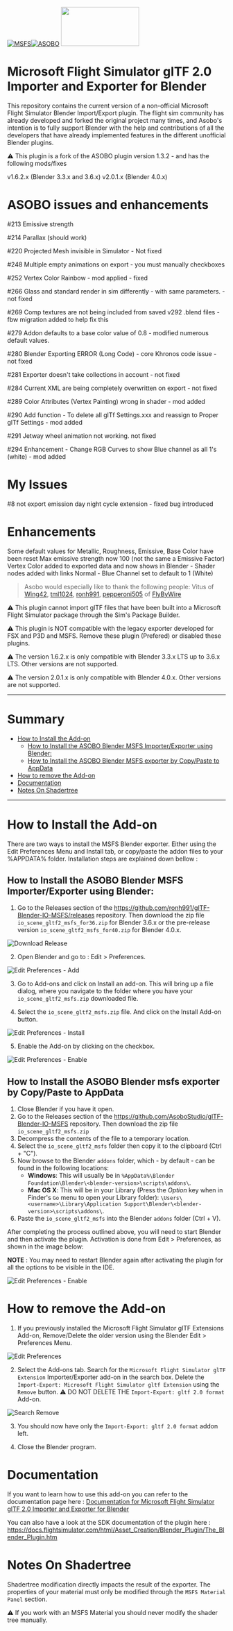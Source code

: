[![MSFS](misc/Logos/msfs_logo.png)](https://www.flightsimulator.com/)[![ASOBO](misc/Logos/asobo_logo.png)](https://www.asobostudio.com/) <img src="misc/Logos/glTF_logo.png" width="180" height="90">

# Microsoft Flight Simulator glTF 2.0 Importer and Exporter for Blender
  
This repository contains the current version of a non-official Microsoft Flight Simulator Blender Import/Export plugin. The flight sim community has already developed and forked the original project many times, and Asobo's intention is to fully support Blender with the help and contributions of all the developers that have already implemented features in the different unofficial Blender plugins.

:warning: This plugin is a fork of the ASOBO plugin version 1.3.2 - and has the following mods/fixes

v1.6.2.x (Blender 3.3.x and 3.6.x) v2.0.1.x (Blender 4.0.x)

# ASOBO issues and enhancements

  #213 Emissive strength

  #214 Parallax (should work)

  #220 Projected Mesh invisible in Simulator - Not fixed

  #248 Multiple empty animations on export - you must manually checkboxes

  #252 Vertex Color Rainbow -  mod applied - fixed

  #266 Glass and standard render in sim differently - with same parameters. - not fixed

  #269 Comp textures are not being included from saved v292 .blend files - fbw migration added to help fix this

  #279 Addon defaults to a base color value of 0.8 - modified numerous default values.

  #280 Blender Exporting ERROR (Long Code) - core Khronos code issue - not fixed

  #281 Exporter doesn't take collections in account - not fixed

  #284 Current XML are being completely overwritten on export - not fixed

  #289 Color Attributes (Vertex Painting) wrong in shader - mod added

  #290 Add function - To delete all glTf Settings.xxx and reassign to Proper glTf Settings - mod added

  #291 Jetway wheel animation not working. not fixed

  #294 Enhancement - Change RGB Curves to show Blue channel as all 1's (white) - mod added

# My Issues

  #8 not export emission day night cycle extension - fixed bug introduced

# Enhancements

  Some default values for Metallic, Roughness, Emissive, Base Color have been reset
  Max emissive strength now 100 (not the same a Emissive Factor)
  Vertex Color added to exported data and now shows in Blender - Shader nodes added with links
  Normal - Blue Channel set to default to 1 (White)

>Asobo would especially like to thank the following people:
>Vitus of [Wing42](https://wing42.com/), [tml1024](https://github.com/tml1024), [ronh991](https://github.com/ronh991), [pepperoni505](https://github.com/pepperoni505) of [FlyByWire](https://flybywiresim.com/)

:warning: This plugin cannot import glTF files that have been built into a Microsoft Flight Simulator package through the Sim's Package Builder.

:warning: This plugin is NOT compatible with the legacy exporter developed for FSX and P3D and MSFS.  Remove these plugin (Prefered) or disabled these plugins.

:warning: The version 1.6.2.x is only compatible with Blender 3.3.x LTS up to 3.6.x LTS. Other versions are not supported.

:warning: The version 2.0.1.x is only compatible with Blender 4.0.x. Other versions are not supported.

*******

# Summary

- [How to Install the Add-on](#how-to-install-the-add-on)
  - [How to Install the ASOBO Blender MSFS Importer/Exporter using Blender:](#how-to-install-the-asobo-blender-msfs-importerexporter-using-blender)
  - [How to Install the ASOBO Blender MSFS exporter by Copy/Paste to AppData](#how-to-install-the-asobo-blender-msfs-exporter-by-copypaste-to-appdata)
- [How to remove the Add-on](#how-to-remove-the-add-on)
- [Documentation](#documentation)
- [Notes On Shadertree](#notes-on-shadertree)

*******

# How to Install the Add-on

There are two ways to install the MSFS Blender exporter. Either using the Edit Preferences Menu and Install tab, or copy/paste the addon files to your %APPDATA% folder. Installation steps are explained down bellow :

## How to Install the ASOBO Blender MSFS Importer/Exporter using Blender:

1. Go to the Releases section of the https://github.com/ronh991/glTF-Blender-IO-MSFS/releases repository. Then download the zip file `io_scene_gltf2_msfs_for36.zip` for Blender 3.6.x or the pre-release version `io_scene_gltf2_msfs_for40.zip` for Blender 4.0.x.

![Download Release](misc/Install/Download_rel.png)

2. Open Blender and go to : Edit > Preferences.

![Edit Preferences - Add](misc/Install/Edit_Pref.png)

3. Go to Add-ons and click on Install an add-on. This will bring up a file dialog, where you navigate to the folder where you have your `io_scene_gltf2_msfs.zip` downloaded file.

4. Select the `io_scene_gltf2_msfs.zip` file.  And click on the Install Add-on button.

![Edit Preferences - Install](misc/Install/Edit_Pref_install.png)

5. Enable the Add-on by clicking on the checkbox.

![Edit Preferences - Enable](misc/Install/Enable_checkbox_addon.png)

## How to Install the ASOBO Blender msfs exporter by Copy/Paste to AppData

1. Close Blender if you have it open.
2. Go to the Releases section of the https://github.com/AsoboStudio/glTF-Blender-IO-MSFS repository. Then download the zip file `io_scene_gltf2_msfs.zip`
3. Decompress the contents of the file to a temporary location.
4. Select the `io_scene_gltf2_msfs` folder then copy it to the clipboard (Ctrl + "C").
5. Now browse to the Blender `addons` folder, which - by default - can be found in the following locations:
   - **Windows**: This will usually be in `%AppData%\Blender Foundation\Blender\<blender-version>\scripts\addons\`.
   - **Mac OS X**: This will be in your Library (Press the *Option* key when in Finder's `Go` menu to open your Library folder): `\Users\<username>\Library\Application Support\Blender\<blender-version>\scripts\addons\`.
6. Paste the `io_scene_gltf2_msfs` into the Blender `addons` folder (Ctrl + V).

After completing the process outlined above, you will need to start Blender and then activate the plugin. Activation is done from Edit > Preferences, as shown in the image below:

**NOTE** : You may need to restart Blender again after activating the plugin for all the options to be visible in the IDE.

![Edit Preferences - Enable](misc/Install/Enable_checkbox_addon.png)

# How to remove the Add-on

1. If you previously installed the Microsoft Flight Simulator glTF Extensions Add-on, Remove/Delete the older version using the Blender Edit > Preferences Menu. 

![Edit Preferences](misc/Install/Edit_Pref.png)

2. Select the Add-ons tab. Search for the `Microsoft Flight Simulator glTF Extension` Importer/Exporter add-on in the search box. Delete the `Import-Export: Microsoft Flight Simulator gltf Extension` using the `Remove` button.
:warning: DO NOT DELETE THE `Import-Export: gltf 2.0 format` Add-on.

![Search Remove](misc/Install/Edit_Pref_search_rem.png)

3. You should now have only the `Import-Export: gltf 2.0 format` addon left.

4. Close the Blender program.

# Documentation
If you want to learn how to use this add-on you can refer to the documentation page here :
[Documentation for Microsoft Flight Simulator glTF 2.0 Importer and Exporter for Blender](./Documentation/Documentation.md)

You can also have a look at the SDK documentation of the plugin here : https://docs.flightsimulator.com/html/Asset_Creation/Blender_Plugin/The_Blender_Plugin.htm

# Notes On Shadertree

Shadertree modification directly impacts the result of the exporter. 
The properties of your material must only be modified through the `MSFS Material Panel` section.

:warning: If you work with an MSFS Material you should never modify the shader tree manually.
